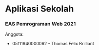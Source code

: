 # Aplikasi Sekolah

### EAS Pemrograman Web 2021

Anggota:
- 05111940000062 - Thomas Felix Brilliant
